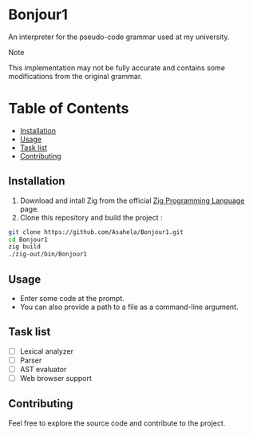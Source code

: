 # Bonjour1  
An interpreter for the pseudo-code grammar used at my university.
> [!Note]
> This implementation may not be fully accurate and contains some modifications from the original grammar.
# Table of Contents  
  * [Installation](#installation)
  * [Usage](#usage)
  * [Task list](#task-list)
  * [Contributing](#contributing)
## Installation
1) Download and intall Zig from the official [Zig Programming Language](https://ziglang.org/) page.
2) Clone this repository and build the project :
```bash
git clone https://github.com/Asahela/Bonjour1.git
cd Bonjour1
zig build
./zig-out/bin/Bonjour1
```
## Usage
- Enter some code at the prompt.
- You can also provide a path to a file as a command-line argument.
## Task list
- [ ] Lexical analyzer
- [ ] Parser
- [ ] AST evaluator
- [ ] Web browser support
## Contributing
Feel free to explore the source code and contribute to the project.
